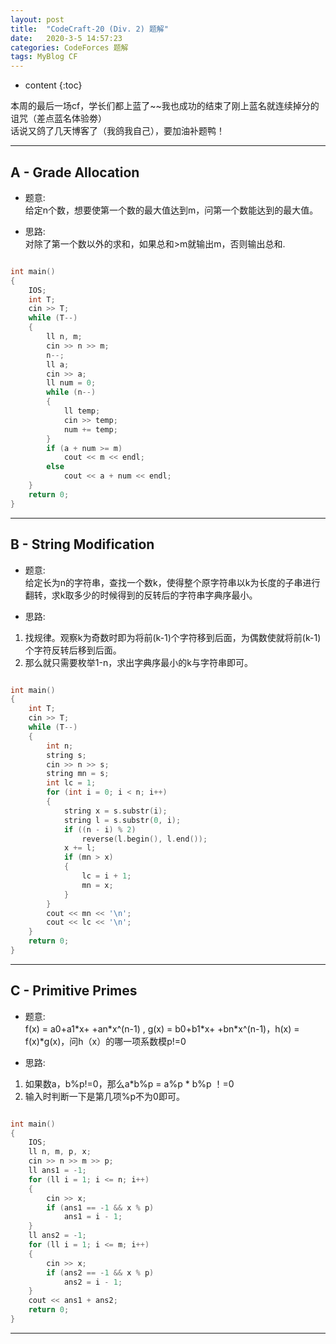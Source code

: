 ```yaml
---
layout: post
title:  "CodeCraft-20 (Div. 2) 题解"
date:   2020-3-5 14:57:23
categories: CodeForces 题解
tags: MyBlog CF 
---
```


* content
{:toc}

本周的最后一场cf，学长们都上蓝了~~我也成功的结束了刚上蓝名就连续掉分的诅咒（差点蓝名体验劵）   
话说又鸽了几天博客了（我鸽我自己），要加油补题鸭！






---

## A - Grade Allocation

* 题意:  
给定n个数，想要使第一个数的最大值达到m，问第一个数能达到的最大值。

* 思路:  
对除了第一个数以外的求和，如果总和>m就输出m，否则输出总和.

```c++

int main()
{
    IOS;
    int T;
    cin >> T;
    while (T--)
    {
        ll n, m;
        cin >> n >> m;
        n--;
        ll a;
        cin >> a;
        ll num = 0;
        while (n--)
        {
            ll temp;
            cin >> temp;
            num += temp;
        }
        if (a + num >= m)
            cout << m << endl;
        else
            cout << a + num << endl;
    }
    return 0;
}

```

---

## B - String Modification

* 题意:  
给定长为n的字符串，查找一个数k，使得整个原字符串以k为长度的子串进行翻转，求k取多少的时候得到的反转后的字符串字典序最小。

* 思路:  
1. 找规律。观察k为奇数时即为将前(k-1)个字符移到后面，为偶数使就将前(k-1)个字符反转后移到后面。
2. 那么就只需要枚举1-n，求出字典序最小的k与字符串即可。

```c++

int main()
{
    int T;
    cin >> T;
    while (T--)
    {
        int n;
        string s;
        cin >> n >> s;
        string mn = s;
        int lc = 1;
        for (int i = 0; i < n; i++)
        {
            string x = s.substr(i);
            string l = s.substr(0, i);
            if ((n - i) % 2)
                reverse(l.begin(), l.end());
            x += l;
            if (mn > x)
            {
                lc = i + 1;
                mn = x;
            }
        }
        cout << mn << '\n';
        cout << lc << '\n';
    }
    return 0;
}

```

---

## C - Primitive Primes

* 题意:  
f(x) = a0+a1\*x+  +an\*x^(n-1) , g(x) = b0+b1\*x+  +bn\*x^(n-1)，h(x) = f(x)\*g(x)，问h（x）的哪一项系数模p!=0

* 思路:  
1. 如果数a，b%p!=0，那么a\*b%p = a%p \* b%p ！=0
2. 输入时判断一下是第几项%p不为0即可。

```c++

int main()
{
    IOS;
    ll n, m, p, x;
    cin >> n >> m >> p;
    ll ans1 = -1;
    for (ll i = 1; i <= n; i++)
    {
        cin >> x;
        if (ans1 == -1 && x % p)
            ans1 = i - 1;
    }
    ll ans2 = -1;
    for (ll i = 1; i <= m; i++)
    {
        cin >> x;
        if (ans2 == -1 && x % p)
            ans2 = i - 1;
    }
    cout << ans1 + ans2;
    return 0;
}

```

---